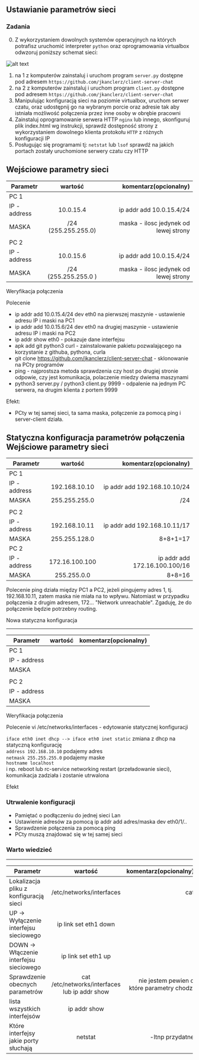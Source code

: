 ## Ustawianie parametrów sieci

### Zadania

0. Z wykorzystaniem dowolnych systemów operacyjnych na których potrafisz uruchomić interpreter ``python`` oraz oprogramowania virtualbox odwzoruj poniższy schemat sieci:

![alt text][network]

[network]: ./network.png "Logo Title Text 2"

1. na 1 z komputerów zainstaluj i uruchom program ``server.py`` dostępne pod adresem ``https://github.com/jkanclerz/client-server-chat``
2. na 2 z komputerów zainstaluj i uruchom program ``client.py`` dostępne pod adresem ``https://github.com/jkanclerz/client-server-chat``
3. Manipulując konfiguracją sieci na poziomie virtualbox, uruchom serwer czatu, oraz udostępnij go na wybranym porcie oraz adresie tak aby istniała możliwość połączenia przez inne osoby w obrębie pracowni
4. Zainstaluj oprogramowanie serwera HTTP ``nginx`` lub innego, skonfiguruj plik index.html wg instrukcji, sprawdź dostępność strony z wykorzystaniem dowolnego klienta protokołu ``HTTP`` z różnych konfiguracji IP
5. Posługując się programami tj: ``netstat`` lub ``lsof`` sprawdź na jakich portach zostały uruchomione serwery czatu czy HTTP

Wejściowe parametry sieci
-------------------------
| Parametr | wartość | komentarz(opcionalny) |
| ------------- |:-------------:| -----:|
|   PC 1 |  
| IP - address  | 10.0.15.4 | ip addr add 10.0.15.4/24 |
| MASKA  | /24 (255.255.255.0) | maska - ilosc jedynek od lewej strony |
|   |  | |
| PC 2  |  | |
| IP - address  | 10.0.15.6 | ip addr add 10.0.15.4/24 |
| MASKA  | /24 (255.255.255.0 )| maska - ilosc jedynek od lewej strony |

Weryfikacja połączenia

Polecenie

* ip addr add 10.0.15.4/24 dev eth0 na pierwszej maszynie - ustawienie adresu IP i maski na PC1
* ip addr add 10.0.15.6/24 dev eth0 na drugiej maszynie - ustawienie adresu IP i maski na PC2
* ip addr show eth0 - pokazuje dane interfejsu
* apk add git python3 curl - zainstalowanie pakietu pozwalającego na korzystanie z githuba, pythona, curla
* git clone https://github.com/jkanclerz/client-server-chat - sklonowanie na PCty programów
* ping - najprostsza metoda sprawdzenia czy host po drugiej stronie odpowie, czy jest komunikacja, polaczenie miedzy dwiema maszynami
* python3 server.py / python3 client.py 9999 - odpalenie na jednym PC serwera, na drugim klienta z portem 9999

Efekt:
* PCty w tej samej sieci, ta sama maska, połączenie za pomocą ping i server-client działa.

Statyczna konfiguracja parametrów połączenia
Wejściowe parametry sieci
-------------------------
| Parametr | wartość | komentarz(opcionalny) |
| ------------- |:-------------:| -----:|
|   PC 1 |  
| IP - address  | 192.168.10.10 | ip addr add 192.168.10.10/24 |
| MASKA  | 255.255.255.0 | /24 |
|   |  | |
| PC 2  |  | |
| IP - address  | 192.168.10.11 | ip addr add 192.168.10.11/17 |
| MASKA  | 255.255.128.0 | 8+8+1=17 |
| PC 2  |  | |
| IP - address  | 172.16.100.100 | ip addr add 172.16.100.100/16 |
| MASKA  | 255.255.0.0 | 8+8=16 |

Polecenie ping działa między PC1 a PC2, jeżeli pingujemy adres 1, tj. 192.168.10.11, zatem maska nie miała na to wpływu. Natomiast w przypadku połączenia z drugim adresem, 172... "Network unreachable". Zgaduję, że do połączenie będzie potrzebny routing.


Nowa statyczna konfiguracja 

-------------------------
| Parametr | wartość | komentarz(opcionalny) |
| ------------- |:-------------:| -----:|
|   PC 1 |  
| IP - address  |  | |
| MASKA  |  | |
|   |  | |
| PC 2  |  | |
| IP - address  |  | |
| MASKA  |  | |

Weryfikacja połączenia

Polecenie
vi /etc/networks/interfaces - edytowanie statycznej konfiguracji

``iface eth0 inet dhcp --> iface eth0 inet static`` zmiana z dhcp na statyczną konfigurację <br>
``address 192.168.10.10`` podajemy adres <br>
``netmask 255.255.255.0`` podajemy maske <br>
``hostname localhost`` <br>
i np. reboot lub rc-service networking restart (przeładowanie sieci), komunikacja zadziała i zostanie utrwalona <br>

Efekt

### Utrwalenie konfiguracji

* Pamiętać o podłączeniu do jednej sieci Lan
* Ustawienie adresów za pomocą ip addr add adres/maska dev eth0/1/..
* Sprawdzenie połączenia za pomocą ping
* PCty muszą znajdować się w tej samej sieci

### Warto wiedzieć

-------------------------
| Parametr | wartość | komentarz(opcionalny) |
| ------------- |:-------------:| -----:|
| Lokalizacja pliku z konfiguracją sieci| /etc/networks/interfaces | cat |
| UP -> Wyłączenie interfejsu sieciowego| ip link set eth1 down |  |
| DOWN -> Włączenie interfejsu sieciowego| ip link set eth1 up | |
| Sprawdzenie obecnych parametrów | cat /etc/networks/interfaces lub ip addr show | nie jestem pewien o które parametry chodzi |
| lista wszystkich interfejsów | ip addr show | |
| Które interfejsy jakie porty słuchają | netstat | -ltnp przydatne |

